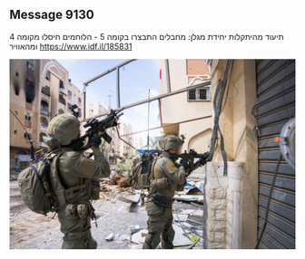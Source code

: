 ## Message 9130

תיעוד מהיתקלות יחידת מגלן:
מחבלים התבצרו בקומה 5 - הלוחמים חיסלו מקומה 4 ומהאוויר
https://www.idf.il/185831

![Photo](./9130/9130_photo.jpg)
